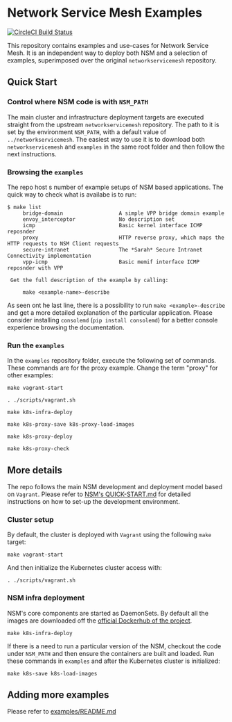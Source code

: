 # Network Service Mesh Examples

[![CircleCI Build Status](https://circleci.com/gh/networkservicemesh/examples/tree/master.svg?style=svg)](https://circleci.com/gh/networkservicemesh/examples/tree/master)

This repository contains examples and use-cases for Network Service Mesh. It is an independent way to deploy both NSM and a selection of examples, superimposed over the original `networkservicemesh` repository.

## Quick Start

### Control where NSM code is with `NSM_PATH`

The main cluster and infrastructure deployment targets are executed straight from the upstream `networkservicemesh` repository. The path to it is set by the environment `NSM_PATH`, with a default value of `../networkservicemesh`. The easiest way to use it is to download both `networkservicemesh` and `examples` in the same root folder and then follow the next instructions.

### Browsing the `examples`

The repo host s number of example setups of NSM based applications. The quick way to check what is availabe is to run:

```shell
$ make list
	 bridge-domain                  A simple VPP bridge domain example
	 envoy_interceptor              No description set
	 icmp                           Basic kernel interface ICMP reposnder
	 proxy                          HTTP reverse proxy, which maps the HTTP requests to NSM Client requests
	 secure-intranet                The *Sarah* Secure Intranet Connectivity implementation
	 vpp-icmp                       Basic memif interface ICMP reposnder with VPP

 Get the full description of the example by calling:

	 make <example-name>-describe
```

As seen ont he last line, there is a possibility to run `make <example>-describe` and get a more detailed explanation of the particular application. Please consider installing `consolemd` (`pip install consolemd`) for a better console experience browsing the documentation.

### Run the `examples`

In the `examples` repository folder, execute the following set of commands.  These commands are for the proxy example.  Change the term "proxy" for other examples:

```shell
make vagrant-start

. ./scripts/vagrant.sh

make k8s-infra-deploy

make k8s-proxy-save k8s-proxy-load-images

make k8s-proxy-deploy

make k8s-proxy-check
```

## More details

The repo follows the main NSM development and deployment model based on `Vagrant`. Please refer to [NSM's QUICK-START.md](https://github.com/networkservicemesh/networkservicemesh/blob/master/docs/QUICK-START.md) for detailed instructions on how to set-up the development environment.

### Cluster setup

By default, the cluster is deployed with `Vagrant` using the following `make` target:

```shell
make vagrant-start
```

And then initialize the Kubernetes cluster access with:
```shell
. ./scripts/vagrant.sh
```

### NSM infra deployment

NSM's core components are started as DaemonSets. By default all the images are downloaded off the [official Dockerhub of the project](https://hub.docker.com/u/networkservicemesh).

```shell
make k8s-infra-deploy
```

If there is a need to run a particular version of the NSM, checkout the code under `NSM_PATH` and then ensure the containers are built and loaded. Run these commands in `examples` and after the Kubernetes cluster is initialized:

```shell
make k8s-save k8s-load-images
```

## Adding more examples

Please refer to [examples/README.md](examples/README.md)
